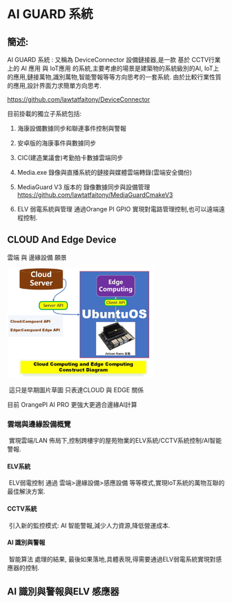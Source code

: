 # AI GUARD 系統

## 簡述:

AI GUARD 系統 : 又稱為 DeviceConnector 設備鏈接器,是一款 基於 CCTV行業上的 AI 應用 與 IoT應用 的系統,主要考慮的場景是建築物的系統級別的AI, IoT上的應用,鏈接萬物,識別萬物,智能警報等等方向思考的一套系統. 由於比較行業性質的應用,設計界面力求簡單方向思考.

https://github.com/lawtatfaitony/DeviceConnector

目前掛載的獨立子系統包括:

1. 海康設備數據同步和聯連事件控制與警報
2. 安卓版的海康事件與數據同步
3. CIC(建造業議會)考勤拍卡數據雲端同步
4. Media.exe 錄像與直播系統的鏈接與媒體雲端轉錄(雲端安全備份)
5. MediaGuard V3 版本的 錄像數據同步與設備管理 https://github.com/lawtatfaitony/MediaGuardCmakeV3

6. ELV 弱電系統與管理 通過Orange PI GPIO 實現對電路管理控制,也可以遠端遠程控制.

## CLOUD And Edge Device 

雲端 與 邊緣設備 願景

<img src="README_IMGs/Could_and_Edge_Computing.jpg" alt="Could_and_Edge_Computing" style="zoom: 33%;" />

​							這只是早期圖片草圖 只表達CLOUD 與 EDGE 關係

目前 OrangePI AI PRO 更強大更適合邊緣AI計算

### 雲端與邊緣設備概覽

​	實現雲端/LAN 佈局下,控制跨樓宇的屋苑物業的ELV系統/CCTV系統控制/AI智能警報.

#### 	ELV系統

​		ELV弱電控制 通過 雲端>邊緣設備>感應設備 等等模式,實現IoT系統的萬物互聯的最佳解決方案.

#### 	CCTV系統 

​		引入新的監控模式: AI 智能警報,減少人力資源,降低營運成本.

#### 	 AI 識別與警報 

​		智能算法 處理的結果, 最後如果落地,具體表現,得需要通過ELV弱電系統實現對感應器的控制.



## AI 識別與警報與ELV 感應器 
